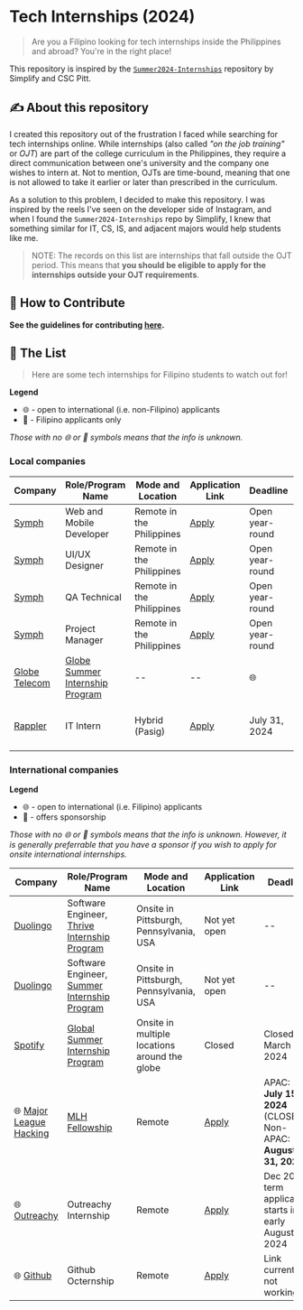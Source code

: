 # Tech Internships (2024)
> Are you a Filipino looking for tech internships inside the Philippines and abroad? You're in the right place!

This repository is inspired by the [`Summer2024-Internships`](https://github.com/SimplifyJobs/Summer2024-Internships) repository by Simplify and CSC Pitt. 


## ✍️ About this repository
I created this repository out of the frustration I faced while searching for tech internships online. While internships (also called <i>"on the job training"</i> or <i>OJT</i>) are part of the college curriculum in the Philippines, they require a direct communication between one's university and the company one wishes to intern at. Not to mention, OJTs are time-bound, meaning that one is not allowed to take it earlier or later than prescribed in the curriculum. 

As a solution to this problem, I decided to make this repository. I was inspired by the reels I've seen on the developer side of Instagram, and when I found the `Summer2024-Internships` repo by Simplify, I knew that something similar for IT, CS, IS, and adjacent majors would help students like me.

> NOTE: The records on this list are internships that fall outside the OJT period. This means that **you should be eligible to apply for the internships outside your OJT requirements**.


## 🤝 How to Contribute
**See the guidelines for contributing [here](https://github.com/ella-emc/ph-tech-internships/blob/main/CONTRIBUTING.md).**

## 💼 The List
> Here are some tech internships for Filipino students to watch out for!

**Legend**

- 🌐 - open to international (i.e. non-Filipino) applicants
- 🎌 - Filipino applicants only

<i>Those with no 🌐 or 🎌 symbols means that the info is unknown. </i>

### Local companies

| Company | Role/Program Name | Mode and Location | Application Link | Deadline | Notes | 
| ------- | ---- | ----------------- | ---------------- | -------- | ----- |
| [Symph](https://www.symph.co/) | Web and Mobile Developer | Remote in the Philippines | <a href="https://docs.google.com/forms/d/e/1FAIpQLScWPiGFwh40VcthhTZmU7a4znWS2vUG4ZILTfUN-qweqkhS4g/viewform">Apply</a> | Open year-round |
| [Symph](https://www.symph.co/) | UI/UX Designer | Remote in the Philippines | <a href="https://docs.google.com/forms/d/e/1FAIpQLScWPiGFwh40VcthhTZmU7a4znWS2vUG4ZILTfUN-qweqkhS4g/viewform">Apply</a> | Open year-round |
| [Symph](https://www.symph.co/) | QA Technical | Remote in the Philippines | <a href="https://docs.google.com/forms/d/e/1FAIpQLScWPiGFwh40VcthhTZmU7a4znWS2vUG4ZILTfUN-qweqkhS4g/viewform">Apply</a> | Open year-round |
| [Symph](https://www.symph.co/) | Project Manager | Remote in the Philippines | <a href="https://docs.google.com/forms/d/e/1FAIpQLScWPiGFwh40VcthhTZmU7a4znWS2vUG4ZILTfUN-qweqkhS4g/viewform">Apply</a> | Open year-round |
| [Globe Telecom](https://www.globe.com.ph) | [Globe Summer Internship Program](https://www.globe.com.ph/about-us/careers/students-graduates) | -- | -- | 🌐 | Sophomore to senior students |
| [Rappler](https://www.rappler.com/) | IT Intern | Hybrid (Pasig) | [Apply](https://www.rappler.com/moveph/263-rappler-internship-program-careers/) | July 31, 2024 | Open to 3rd and 4th-year students |


### International companies

**Legend**

- 🌐 - open to international (i.e. Filipino) applicants
- 📝 - offers sponsorship

<i>Those with no 🌐 or 📝 symbols means that the info is unknown. However, it is generally preferrable that you have a sponsor if you wish to apply for onsite international internships.</i>


| Company | Role/Program Name | Mode and Location | Application Link | Deadline | Notes | 
| ------- | ---- | ----------------- | ---------------- | -------- | ----- |
| [Duolingo](https://duolingo.com/) | Software Engineer, [Thrive Internship Program](https://careers.duolingo.com/?type=Thrive%20Program) | Onsite in Pittsburgh, Pennsylvania, USA | Not yet open | -- | For sophomores only |
| [Duolingo](https://duolingo.com/) | Software Engineer, [Summer Internship Program](https://careers.duolingo.com/?type=Intern) | Onsite in Pittsburgh, Pennsylvania, USA | Not yet open | -- |
| [Spotify](https://lifeatspotify.com/) | [Global Summer Internship Program](https://lifeatspotify.com/students) | Onsite in multiple locations around the globe | Closed | Closed on March 15, 2024 |
| 🌐 [Major League Hacking](https://mlh.io/) | [MLH Fellowship](https://fellowship.mlh.io/) | Remote | [Apply](https://www.tfaforms.com/4956119) | APAC: **July 15, 2024** (CLOSED); Non-APAC: **August 31, 2024** | | 
| 🌐 [Outreachy](https://www.outreachy.org/) | Outreachy Internship | Remote | [Apply](https://www.outreachy.org/apply/) | Dec 2024 term application starts in early August 2024 | [Check eligibility requirements](https://www.outreachy.org/apply/eligibility) |
| 🌐 [Github](https://www.github/education) | Github Octernship | Remote | [Apply](https://education.github.com/students/octernships) | Link currently not working |







